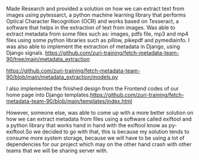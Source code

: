 Made Research and provided a solution on how we can extract text from images using pytessarct, a python machine learning library that performs Optical Character Recognition (OCR) and works based on Tesseract, a software that helps in the extraction of text from images.
Was able to extract metadata from some files such as: images, pdfs file, mp3 and mp4 files using some python libraries such as pillow, pikepdf and pymediainfo. I was also able to implement the extraction of metadata in Django, using Django signals. 
https://github.com/zuri-training/fetch-metadata-team-90/tree/main/metadata_extraction

https://github.com/zuri-training/fetch-metadata-team-90/blob/main/metadata_extraction/models.py

I also implemented the finished design from the Frontend codes of our home page into Django templates.https://github.com/zuri-training/fetch-metadata-team-90/blob/main/templates/index.html 

However, someone else, was able to come up with a more better solution on how we can extract metadata from files using a software called exiftool and a python library that works hand in hand with the exiftool know as py-exiftool.So we decided to go with that, this is because my solution tends to consume more system storage, because we will have to be using a lot of dependencies for our project which may on the other hand crash with other teams that we will be sharing server with.
